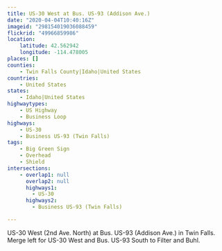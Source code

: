```yaml
---
title: US-30 West at Bus. US-93 (Addison Ave.)
date: "2020-04-04T10:40:16Z"
imageid: "298154019036088459"
flickrid: "49966859986"
location:
    latitude: 42.562942
    longitude: -114.478005
places: []
counties:
    - Twin Falls County|Idaho|United States
countries:
    - United States
states:
    - Idaho|United States
highwaytypes:
    - US Highway
    - Business Loop
highways:
    - US-30
    - Business US-93 (Twin Falls)
tags:
    - Big Green Sign
    - Overhead
    - Shield
intersections:
    - overlap1: null
      overlap2: null
      highways1:
        - US-30
      highways2:
        - Business US-93 (Twin Falls)

---
```

US-30 West (2nd Ave. North) at Bus. US-93 (Addison Ave.) in Twin Falls.  Merge left for US-30 West and Bus. US-93 South to Filter and Buhl.